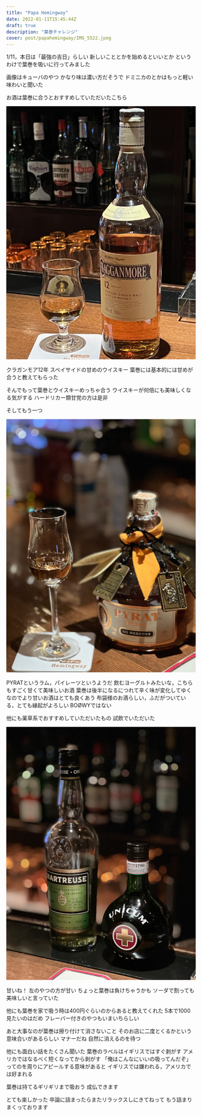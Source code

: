 ```yaml
---
title: "Papa Hemingway"
date: 2022-01-11T15:45:44Z
draft: true
description: "葉巻チャレンジ"
cover: post/papahemingway/IMG_5522.jpeg
---
```


1/11，本日は「最強の吉日」らしい
新しいこととかを始めるといいとか
というわけで葉巻を吸いに行ってみました

画像はキューバのやつ
かなり味は濃い方だそうで
ドミニカのとかはもっと軽い味わいと聞いた

お酒は葉巻に合うとおすすめしていただいたこちら

![cragganmore](./IMG_5520.jpeg)

クラガンモア12年
スペイサイドの甘めのウイスキー
葉巻には基本的には甘めが合うと教えてもらった

そんでもって葉巻とウイスキーめっちゃ合う
ウイスキーが何倍にも美味しくなる気がする
ハードリカー類甘党の方は是非

そしてもう一つ

![PYRAT](./IMG_5525.jpeg)

PYRATというラム，パイレーツというようだ
飲むヨーグルトみたいな，こちらもすごく甘くて美味しいお酒
葉巻は後半になるにつれて辛く味が変化してゆく
なのでより甘いお酒はとても良くあう
布袋様のお酒らしい，ふだがついている，とても縁起がよろしい
BOØWYではない

他にも薬草系でおすすめしていただいたもの
試飲でいただいた

![yakusou](./IMG_5523.jpeg)

甘いね！
左のやつの方が甘い
ちょっと葉巻は負けちゃうかも
ソーダで割っても美味しいと言っていた

他にも葉巻を家で吸う時は400円ぐらいのからあると教えてくれた
5本で1000見たいのはだめ
フレーバー付きのやつもいまいちらしい

あと大事なのが葉巻は擦り付けて消さないこと
そのお店に二度とくるかという意味合いがあるらしい
マナーだね
自然に消えるのを待つ

他にも面白い話をたくさん聞いた
葉巻のラベルはイギリスではすぐ剥がす
アメリカではなるべく短くなってから剥がす
「俺はこんなにいいの吸ってんだぞ」ってのを周りにアピールする意味があると
イギリスでは嫌われる，アメリカでは好まれる

葉巻は持てるギリギリまで吸おう
成仏できます

とても楽しかった
卒論に詰まったらまたリラックスしにきてねって
もう詰まりまくっております
